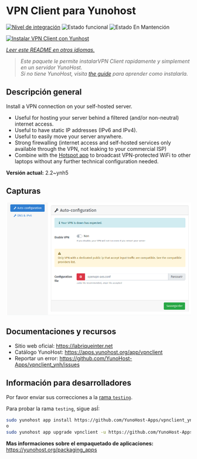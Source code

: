 <!--
Este archivo README esta generado automaticamente<https://github.com/YunoHost/apps/tree/master/tools/readme_generator>
No se debe editar a mano.
-->

# VPN Client para Yunohost

[![Nivel de integración](https://dash.yunohost.org/integration/vpnclient.svg)](https://ci-apps.yunohost.org/ci/apps/vpnclient/) ![Estado funcional](https://ci-apps.yunohost.org/ci/badges/vpnclient.status.svg) ![Estado En Mantención](https://ci-apps.yunohost.org/ci/badges/vpnclient.maintain.svg)

[![Instalar VPN Client con Yunhost](https://install-app.yunohost.org/install-with-yunohost.svg)](https://install-app.yunohost.org/?app=vpnclient)

*[Leer este README en otros idiomas.](./ALL_README.md)*

> *Este paquete le permite instalarVPN Client rapidamente y simplement en un servidor YunoHost.*  
> *Si no tiene YunoHost, visita [the guide](https://yunohost.org/install) para aprender como instalarla.*

## Descripción general

Install a VPN connection on your self-hosted server.
* Useful for hosting your server behind a filtered (and/or non-neutral) internet access.
* Useful to have static IP addresses (IPv6 and IPv4).
* Useful to easily move your server anywhere.
* Strong firewalling (internet access and self-hosted services only available through the VPN, not leaking to your commercial ISP)
* Combine with the [Hotspot app](https://github.com/YunoHost-Apps/hotspot_ynh) to broadcast VPN-protected WiFi to other laptops without any further technical configuration needed.



**Versión actual:** 2.2~ynh5

## Capturas

![Captura de VPN Client](./doc/screenshots/vpnclient.png)

## Documentaciones y recursos

- Sitio web oficial: <https://labriqueinter.net>
- Catálogo YunoHost: <https://apps.yunohost.org/app/vpnclient>
- Reportar un error: <https://github.com/YunoHost-Apps/vpnclient_ynh/issues>

## Información para desarrolladores

Por favor enviar sus correcciones a la [rama `testing`](https://github.com/YunoHost-Apps/vpnclient_ynh/tree/testing).

Para probar la rama `testing`, sigue asÍ:

```bash
sudo yunohost app install https://github.com/YunoHost-Apps/vpnclient_ynh/tree/testing --debug
o
sudo yunohost app upgrade vpnclient -u https://github.com/YunoHost-Apps/vpnclient_ynh/tree/testing --debug
```

**Mas informaciones sobre el empaquetado de aplicaciones:** <https://yunohost.org/packaging_apps>
